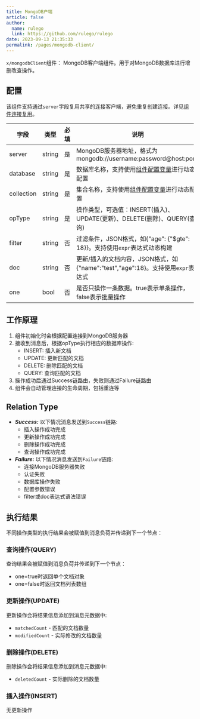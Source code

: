 ```yaml
---
title: MongoDB户端
article: false
author: 
  name: rulego
  link: https://github.com/rulego/rulego
date: 2023-09-13 21:35:33
permalink: /pages/mongodb-client/
---
```

`x/mongodbClient`组件：<Badge text="v0.26.0+"/> MongoDB客户端组件。用于对MongoDB数据库进行增删改查操作。

## 配置

该组件支持通过`server`字段复用共享的连接客户端，避免重复创建连接。详见[组件连接复用](/pages/baa05d/)。

| 字段         | 类型     | 必填 | 说明                                                          | 默认值   |
|------------|--------|-----|-------------------------------------------------------------|-------|
| server     | string | 是   | MongoDB服务器地址，格式为mongodb://username:password@host:port/      | 无     |
| database   | string | 是   | 数据库名称，支持使用[组件配置变量](/pages/baa05c/)进行动态配置                  | 无     |
| collection | string | 是   | 集合名称，支持使用[组件配置变量](/pages/baa05c/)进行动态配置                   | 无     |
| opType     | string | 是   | 操作类型，可选值：INSERT(插入)、UPDATE(更新)、DELETE(删除)、QUERY(查询)     | QUERY |
| filter     | string | 否   | 过滤条件，JSON格式，如{"age": {"$gte": 18}}。支持使用`expr`表达式动态构建    | 无     |
| doc        | string | 否   | 更新/插入的文档内容，JSON格式，如{"name":"test","age":18}。支持使用`expr`表达式 | 无     |
| one        | bool   | 否   | 是否只操作一条数据。true表示单条操作，false表示批量操作                        | false |

## 工作原理

1. 组件初始化时会根据配置连接到MongoDB服务器
2. 接收到消息后，根据opType执行相应的数据库操作:
   - INSERT: 插入新文档
   - UPDATE: 更新匹配的文档
   - DELETE: 删除匹配的文档  
   - QUERY: 查询匹配的文档
3. 操作成功后通过Success链路由，失败则通过Failure链路由
4. 组件会自动管理连接的生命周期，包括重连等

## Relation Type

- ***Success:*** 以下情况消息发送到`Success`链路:
  - 插入操作成功完成
  - 更新操作成功完成
  - 删除操作成功完成
  - 查询操作成功完成
- ***Failure:*** 以下情况消息发送到`Failure`链路:
  - 连接MongoDB服务器失败
  - 认证失败
  - 数据库操作失败
  - 配置参数错误
  - filter或doc表达式语法错误

## 执行结果

不同操作类型的执行结果会被赋值到消息负荷并传递到下一个节点：

### 查询操作(QUERY)
查询结果会被赋值到消息负荷并传递到下一个节点：
- one=true时返回单个文档对象
- one=false时返回文档列表数组

### 更新操作(UPDATE)
更新操作会将结果信息添加到消息元数据中:

- `matchedCount` - 匹配的文档数量
- `modifiedCount` - 实际修改的文档数量

### 删除操作(DELETE)
删除操作会将结果信息添加到消息元数据中:

- `deletedCount` - 实际删除的文档数量

### 插入操作(INSERT)
无更新操作








